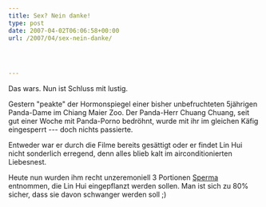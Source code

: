 ```yaml
---
title: Sex? Nein danke!
type: post
date: 2007-04-02T06:06:58+00:00
url: /2007/04/sex-nein-danke/




---
```

Das wars. Nun ist Schluss mit lustig.

Gestern "peakte" der Hormonspiegel einer bisher unbefruchteten 5jährigen Panda-Dame im Chiang Maier Zoo. Der Panda-Herr Chuang Chuang, seit gut einer Woche mit Panda-Porno bedröhnt, wurde mit ihr im gleichen Käfig eingesperrt --- doch nichts passierte.

Entweder war er durch die Filme bereits gesättigt oder er findet Lin Hui nicht sonderlich erregend, denn alles blieb kalt im airconditionierten Liebesnest.

Heute nun wurden ihm recht unzeremoniell 3 Portionen [Sperma][1] entnommen, die Lin Hui eingepflanzt werden sollen. Man ist sich zu 80% sicher, dass sie davon schwanger werden soll ;)

 [1]: http://www.bangkokpost.com/breaking_news/breakingnews.php?id=117825
